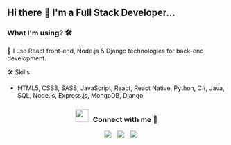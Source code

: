## Hi there 👋 I'm a Full Stack Developer...

### What I'm using? 🛠  
🔭 I use React front-end, Node.js & Django technologies for back-end development.
<br/>

🛠 Skills <br/>
- HTML5, CSS3, SASS, JavaScript, React, React Native, Python, C#, Java, SQL, Node.js, Express.js, MongoDB, Django



<h3 align="center" > <img src="https://media.giphy.com/media/iY8CRBdQXODJSCERIr/giphy.gif" width="30" height="30" style="margin-right: 10px;">Connect with me 🤝 </h3>

<p align="center">

 <div align="center"  class="icons-social" style="margin-left: 10px;">
        <a style="margin-left: 10px;"  target="_blank" href="https://www.linkedin.com/in/ahmetyags/">
			<img src="https://img.icons8.com/doodle/40/000000/linkedin--v2.png"></a>
        <a style="margin-left: 10px;" target="_blank" href="https://instagram.com/ahmetyags">
			<img src="https://img.icons8.com/doodle/40/000000/instagram-new--v2.png"></a>
		<a style="margin-left: 10px;" target="_blank" href="https://twitter.com/ahmet_yags">
			<img src="https://img.icons8.com/doodle/1x/twitter-squared--v2.png" ></a>
      
</p>


